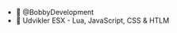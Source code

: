 - 👋 @BobbyDevelopment
- 👀 Udvikler ESX - Lua, JavaScript, CSS & HTLM

<!---
BobbyDevelopment/BobbyDevelopment is a ✨ special ✨ repository because its `README.md` (this file) appears on your GitHub profile.
You can click the Preview link to take a look at your changes.
--->
